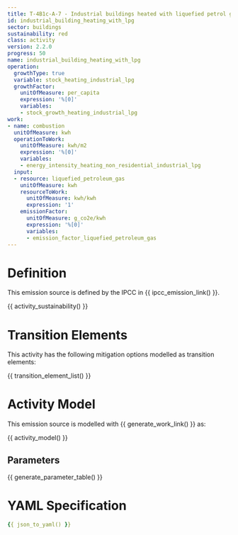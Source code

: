 ```yaml
---
title: T-4B1c-A-7 - Industrial buildings heated with liquefied petrol gas (LPG)
id: industrial_building_heating_with_lpg
sector: buildings
sustainability: red
class: activity
version: 2.2.0
progress: 50
name: industrial_building_heating_with_lpg
operation:
  growthType: true
  variable: stock_heating_industrial_lpg
  growthFactor:
    unitOfMeasure: per_capita
    expression: '%[0]'
    variables:
    - stock_growth_heating_industrial_lpg
work:
- name: combustion
  unitOfMeasure: kwh
  operationToWork:
    unitOfMeasure: kwh/m2
    expression: '%[0]'
    variables:
    - energy_intensity_heating_non_residential_industrial_lpg
  input:
  - resource: liquefied_petroleum_gas
    unitOfMeasure: kwh
    resourceToWork:
      unitOfMeasure: kwh/kwh
      expression: '1'
    emissionFactor:
      unitOfMeasure: g_co2e/kwh
      expression: '%[0]'
      variables:
      - emission_factor_liquefied_petroleum_gas
---
```

# Definition
This emission source is defined by the IPCC in {{ ipcc_emission_link() }}.


{{ activity_sustainability() }}

# Transition Elements

This activity has the following mitigation options modelled as transition elements:

{{ transition_element_list() }}

# Activity Model
This emission source is modelled with {{ generate_work_link() }} as:

{{ activity_model() }}

## Parameters

{{ generate_parameter_table() }}

# YAML Specification

```yaml
{{ json_to_yaml() }}
```